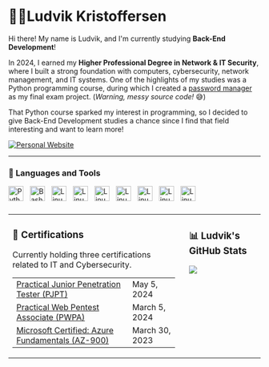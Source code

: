 <h1 align="left">👨🏼Ludvik Kristoffersen</h1>

Hi there! My name is Ludvik, and I'm currently studying **Back-End Development**!

In 2024, I earned my **Higher Professional Degree in Network & IT Security**, where I built a strong foundation with computers, cybersecurity, network management, and IT systems. One of the highlights of my studies was a Python programming course, during which I created a [password manager](https://github.com/luddekn/lock-and-key) as my final exam project. (*Warning, messy source code!* 😅)

That Python course sparked my interest in programming, so I decided to give Back-End Development studies a chance since I find that field interesting and want to learn more!

<p align="left">
  <a href="https://luddekn.github.io/">
    <img src="https://custom-icon-badges.demolab.com/badge/-MY%20WEBSITE-blue?style=for-the-badge&logo=browser&logoColor=white" alt="Personal Website"/>
  </a>
</p>

---

### 🧰 Languages and Tools

<img align="left" alt="Python" width="30px" style="padding-right:10px;" src="https://cdn.jsdelivr.net/gh/devicons/devicon@latest/icons/python/python-original.svg" />
<img align="left" alt="Bash" width="30px" style="padding-right:10px;" src="https://cdn.jsdelivr.net/gh/devicons/devicon@latest/icons/bash/bash-original.svg" />
<img align="left" alt="Linux" width="30px" style="padding-right:10px;" src="https://cdn.jsdelivr.net/gh/devicons/devicon@latest/icons/mysql/mysql-original.svg" />
<img align="left" alt="Linux" width="30px" style="padding-right:10px;" src="https://cdn.jsdelivr.net/gh/devicons/devicon@latest/icons/javascript/javascript-original.svg" />
<img align="left" alt="Linux" width="30px" style="padding-right:10px;" src="https://cdn.jsdelivr.net/gh/devicons/devicon@latest/icons/html5/html5-plain.svg" />
<img align="left" alt="Linux" width="30px" style="padding-right:10px;" src="https://cdn.jsdelivr.net/gh/devicons/devicon@latest/icons/css3/css3-plain.svg" />
<img align="left" alt="Linux" width="30px" style="padding-right:10px;" src="https://cdn.jsdelivr.net/gh/devicons/devicon@latest/icons/vscode/vscode-original.svg" />
<img align="left" alt="Linux" width="30px" style="padding-right:10px;" src="https://cdn.jsdelivr.net/gh/devicons/devicon@latest/icons/linux/linux-original.svg" />
<img align="left" alt="Linux" width="30px" style="padding-right:10px;" src="https://cdn.jsdelivr.net/gh/devicons/devicon@latest/icons/git/git-original.svg" />

<br/>

#
<table width="100%">
  <tr>
    <!-- Left Column: Certifications -->
    <td style="vertical-align: top; padding-right: 20px;">
      <h3>📜 Certifications</h3>
      <p>Currently holding three certifications related to IT and Cybersecurity.</p>
      <table>
        <tr>
          <td><a href="https://certified.tcm-sec.com/fba51118-8a0a-4b23-9595-23dc33ad9a4e">Practical Junior Penetration Tester (PJPT)</a></td>
          <td>May 5, 2024</td>
        </tr>
        <tr>
          <td><a href="https://certified.tcm-sec.com/874f40b1-a392-43ec-a0c4-fdbdafd37602">Practical Web Pentest Associate (PWPA)</a></td>
          <td>March 5, 2024</td>
        </tr>
        <tr>
          <td><a href="https://www.credly.com/badges/56d4a914-a9cf-43a9-8710-a185805a15d6">Microsoft Certified: Azure Fundamentals (AZ-900)</a></td>
          <td>March 30, 2023</td>
        </tr>
      </table>
    </td>
    <!-- Right Column: GitHub Stats -->
    <td style="vertical-align: top;">
      <h3>📊 Ludvik's GitHub Stats</h3>
      <picture>
        <source srcset="https://github-readme-stats.vercel.app/api?username=luddekn&show_icons=true&hide_border=true&hide_title=true&text_color=ffffff&bg_color=00000000&icon_color=ffffff&ring_color=ffffff" media="(prefers-color-scheme: dark)"/>
        <source srcset="https://github-readme-stats.vercel.app/api?username=luddekn&show_icons=true&hide_border=true&hide_title=true&text_color=000000&bg_color=00000000&icon_color=000000&ring_color=000000" media="(prefers-color-scheme: light), (prefers-color-scheme: no-preference)"/>
        <img src="https://github-readme-stats.vercel.app/api?username=luddekn&show_icons=true&hide_border=true&hide_title=true&text_color=000000&bg_color=00000000&icon_color=000000&ring_color=000000" />
      </picture>
    </td>
  </tr>
</table>
